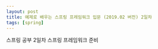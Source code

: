 ```yaml
---
layout: post
title: 예제로 배우는 스프링 프레임워크 입문 (2019.02 버전) 2일차
tags: [spring]
---
```


스프링 공부 2일차 스프링 프레임워크 준비